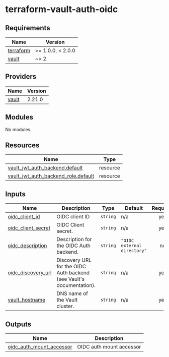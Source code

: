 # terraform-vault-auth-oidc

<!-- BEGINNING OF PRE-COMMIT-TERRAFORM DOCS HOOK -->
## Requirements

| Name | Version |
|------|---------|
| <a name="requirement_terraform"></a> [terraform](#requirement\_terraform) | >= 1.0.0, < 2.0.0 |
| <a name="requirement_vault"></a> [vault](#requirement\_vault) | ~> 2 |

## Providers

| Name | Version |
|------|---------|
| <a name="provider_vault"></a> [vault](#provider\_vault) | 2.21.0 |

## Modules

No modules.

## Resources

| Name | Type |
|------|------|
| [vault_jwt_auth_backend.default](https://registry.terraform.io/providers/hashicorp/vault/latest/docs/resources/jwt_auth_backend) | resource |
| [vault_jwt_auth_backend_role.default](https://registry.terraform.io/providers/hashicorp/vault/latest/docs/resources/jwt_auth_backend_role) | resource |

## Inputs

| Name | Description | Type | Default | Required |
|------|-------------|------|---------|:--------:|
| <a name="input_oidc_client_id"></a> [oidc\_client\_id](#input\_oidc\_client\_id) | OIDC client ID | `string` | n/a | yes |
| <a name="input_oidc_client_secret"></a> [oidc\_client\_secret](#input\_oidc\_client\_secret) | OIDC Client secret. | `string` | n/a | yes |
| <a name="input_oidc_description"></a> [oidc\_description](#input\_oidc\_description) | Description for the OIDC Auth backend. | `string` | `"OIDC external directory"` | no |
| <a name="input_oidc_discovery_url"></a> [oidc\_discovery\_url](#input\_oidc\_discovery\_url) | Discovery URL for the OIDC Auth backend (see Vault's documentation). | `string` | n/a | yes |
| <a name="input_vault_hostname"></a> [vault\_hostname](#input\_vault\_hostname) | DNS name of the Vault cluster. | `string` | n/a | yes |

## Outputs

| Name | Description |
|------|-------------|
| <a name="output_oidc_auth_mount_accessor"></a> [oidc\_auth\_mount\_accessor](#output\_oidc\_auth\_mount\_accessor) | OIDC auth mount accessor |
<!-- END OF PRE-COMMIT-TERRAFORM DOCS HOOK -->